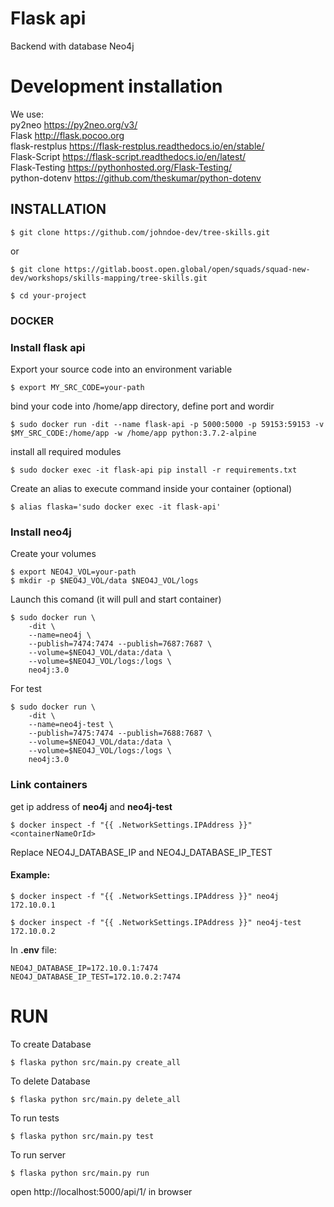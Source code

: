 # Flask api
Backend with database Neo4j
# Development installation
We use:  
py2neo  https://py2neo.org/v3/  
Flask  http://flask.pocoo.org  
flask-restplus  https://flask-restplus.readthedocs.io/en/stable/  
Flask-Script  https://flask-script.readthedocs.io/en/latest/  
Flask-Testing  https://pythonhosted.org/Flask-Testing/  
python-dotenv  https://github.com/theskumar/python-dotenv


## INSTALLATION

```
$ git clone https://github.com/johndoe-dev/tree-skills.git
```

or 

```
$ git clone https://gitlab.boost.open.global/open/squads/squad-new-dev/workshops/skills-mapping/tree-skills.git
```
```
$ cd your-project
```

### DOCKER

### Install flask api
Export your source code into an environment variable
```
$ export MY_SRC_CODE=your-path
```
bind your code into /home/app directory, define  port and wordir
```
$ sudo docker run -dit --name flask-api -p 5000:5000 -p 59153:59153 -v $MY_SRC_CODE:/home/app -w /home/app python:3.7.2-alpine
```
install all required modules
```
$ sudo docker exec -it flask-api pip install -r requirements.txt
```
Create an alias to execute command inside your container (optional)
```
$ alias flaska='sudo docker exec -it flask-api'
```

### Install neo4j
Create your volumes  
```
$ export NEO4J_VOL=your-path
$ mkdir -p $NEO4J_VOL/data $NEO4J_VOL/logs
```
Launch this comand (it will pull and start container)
```
$ sudo docker run \
    -dit \
    --name=neo4j \
    --publish=7474:7474 --publish=7687:7687 \
    --volume=$NEO4J_VOL/data:/data \
    --volume=$NEO4J_VOL/logs:/logs \
    neo4j:3.0
```
For test
```
$ sudo docker run \
    -dit \
    --name=neo4j-test \
    --publish=7475:7474 --publish=7688:7687 \
    --volume=$NEO4J_VOL/data:/data \
    --volume=$NEO4J_VOL/logs:/logs \
    neo4j:3.0
```

### Link containers
get ip address of __neo4j__ and __neo4j-test__
```
$ docker inspect -f "{{ .NetworkSettings.IPAddress }}" <containerNameOrId>
```
Replace NEO4J_DATABASE_IP and NEO4J_DATABASE_IP_TEST
#### Example:
```
$ docker inspect -f "{{ .NetworkSettings.IPAddress }}" neo4j
172.10.0.1
```
```
$ docker inspect -f "{{ .NetworkSettings.IPAddress }}" neo4j-test
172.10.0.2
```
In __.env__ file:
```
NEO4J_DATABASE_IP=172.10.0.1:7474
NEO4J_DATABASE_IP_TEST=172.10.0.2:7474
```

# RUN
To create Database
```
$ flaska python src/main.py create_all
```
To delete Database
```
$ flaska python src/main.py delete_all
```
To run tests
```
$ flaska python src/main.py test
```
To run server
```
$ flaska python src/main.py run
```

open http://localhost:5000/api/1/ in browser
